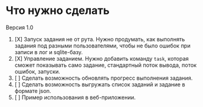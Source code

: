 # Что нужно сделать

Версия 1.0

1. [X] Запуск задания не от рута. Нужно продумать, как выполнять задания под разными
пользователями, чтобы не было ошибок при записи в лог и sqlite-базу.
2. [X] Управление заданием. Нужно добавить команду `task`, которая сможет показывать само задание,
стандартный поток вывода, поток ошибок, запуски.
3. [ ] Сделать возможность обновлять прогресс выполнения задания.
4. [ ] Сделать возможность выгружать список заданий и задание в формате json.
5. [ ] Пример использования в веб-приложении.